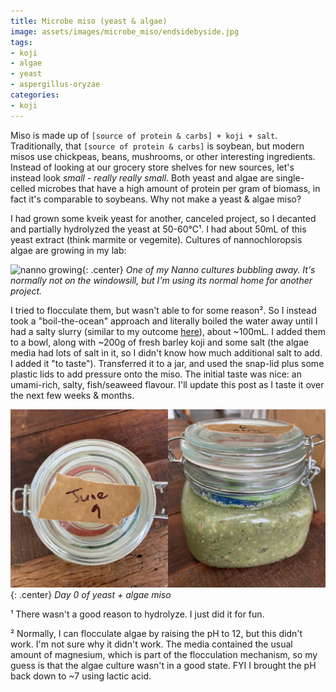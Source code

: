 ```yaml
---
title: Microbe miso (yeast & algae)
image: assets/images/microbe_miso/endsidebyside.jpg
tags:
- koji
- algae
- yeast
- aspergillus-oryzae
categories:
- koji
---
```


Miso is made up of `[source of protein & carbs] + koji + salt`. Traditionally, that `[source of protein & carbs]` is soybean, but modern misos use chickpeas, beans, mushrooms, or other interesting ingredients. Instead of looking at our grocery store shelves for new sources, let's instead look _small_ - _really really small_. Both yeast and algae are single-celled microbes that have a high amount of protein per gram of biomass, in fact it's comparable to soybeans. Why not make a yeast & algae miso?

I had grown some kveik yeast for another, canceled project, so I decanted and partially hydrolyzed the yeast at 50-60℃¹. I had about 50mL of this yeast extract (think marmite or vegemite). Cultures of nannochloropsis algae are growing in my lab:

![nanno growing](/assets/images/microbe_miso/algae.gif){: .center}
*One of my Nanno cultures bubbling away. It's normally not on the windowsill, but I'm using its normal home for another project.*


I tried to flocculate them, but wasn't able to for some reason². So I instead took a "boil-the-ocean" approach and literally boiled the water away until I had a salty slurry (similar to my outcome [here](https://controlledmold.com/algae-as-a-plant-based-anchovy-flavour/)), about ~100mL. I added them to a bowl, along with ~200g of fresh barley koji and some salt (the algae media had lots of salt in it, so I didn't know how much additional salt to add. I added it "to taste"). Transferred it to a jar, and used the snap-lid plus some plastic lids to add pressure onto the miso. The initial taste was nice: an umami-rich, salty, fish/seaweed flavour. I'll update this post as I taste it over the next few weeks & months.


![day 0 of product](/assets/images/microbe_miso/endsidebyside.jpg){: .center}
*Day 0 of yeast + algae miso*

¹ There wasn't a good reason to hydrolyze. I just did it for fun.

² Normally, I can flocculate algae by raising the pH to 12, but this didn't work. I'm not sure why it didn't work. The media contained the usual amount of magnesium, which is part of the flocculation mechanism, so my guess is that the algae culture wasn't in a good state. FYI I brought the pH back down to ~7 using lactic acid.
